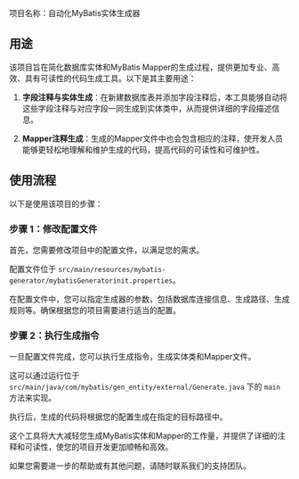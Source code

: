 项目名称：自动化MyBatis实体生成器

## 用途

该项目旨在简化数据库实体和MyBatis Mapper的生成过程，提供更加专业、高效、具有可读性的代码生成工具。以下是其主要用途：

1. **字段注释与实体生成**：在新建数据库表并添加字段注释后，本工具能够自动将这些字段注释与对应字段一同生成到实体类中，从而提供详细的字段描述信息。

2. **Mapper注释生成**：生成的Mapper文件中也会包含相应的注释，使开发人员能够更轻松地理解和维护生成的代码，提高代码的可读性和可维护性。

## 使用流程

以下是使用该项目的步骤：

### 步骤 1：修改配置文件

首先，您需要修改项目中的配置文件，以满足您的需求。

配置文件位于 `src/main/resources/mybatis-generator/mybatisGeneratorinit.properties`。

在配置文件中，您可以指定生成器的参数，包括数据库连接信息、生成路径、生成规则等。确保根据您的项目需要进行适当的配置。

### 步骤 2：执行生成指令

一旦配置文件完成，您可以执行生成指令，生成实体类和Mapper文件。

这可以通过运行位于 `src/main/java/com/mybatis/gen_entity/external/Generate.java` 下的 `main` 方法来实现。

执行后，生成的代码将根据您的配置生成在指定的目标路径中。

这个工具将大大减轻您生成MyBatis实体和Mapper的工作量，并提供了详细的注释和可读性，使您的项目开发更加顺畅和高效。

如果您需要进一步的帮助或有其他问题，请随时联系我们的支持团队。